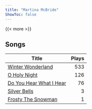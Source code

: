 ```yaml
---
title: "Martina McBride"
ShowToc: false
---
```


{{< more >}}

## Songs
Title | Plays 
----- | -----: 
[Winter Wonderland](/songs/winter-wonderland) | 533
[O Holy Night](/songs/o-holy-night) | 126
[Do You Hear What I Hear](/songs/do-you-hear-what-i-hear) | 76
[Silver Bells](/songs/silver-bells) | 3
[Frosty The Snowman](/songs/frosty-the-snowman) | 1

